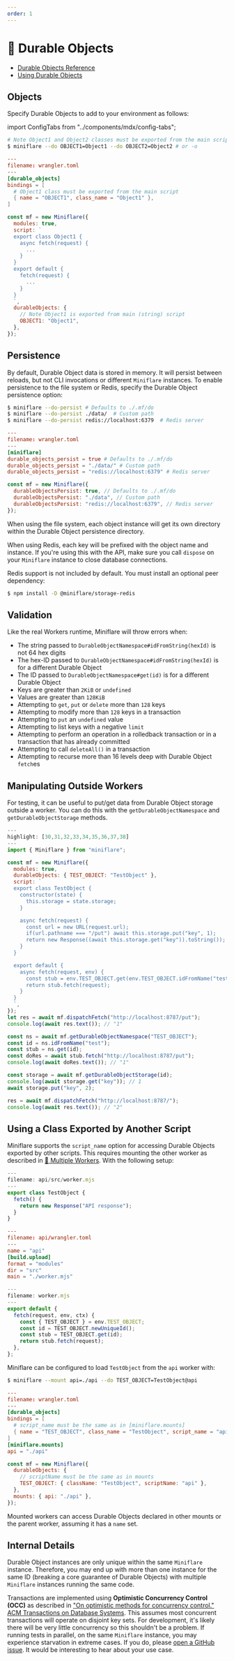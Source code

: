```yaml
---
order: 1
---
```


# 📌 Durable Objects

- [Durable Objects Reference](https://developers.cloudflare.com/workers/runtime-apis/durable-objects)
- [Using Durable Objects](https://developers.cloudflare.com/workers/learning/using-durable-objects)

## Objects

Specify Durable Objects to add to your environment as follows:

import ConfigTabs from "../components/mdx/config-tabs";

<ConfigTabs>

```sh
# Note Object1 and Object2 classes must be exported from the main script
$ miniflare --do OBJECT1=Object1 --do OBJECT2=Object2 # or -o
```

```toml
---
filename: wrangler.toml
---
[durable_objects]
bindings = [
  # Object1 class must be exported from the main script
  { name = "OBJECT1", class_name = "Object1" },
]
```

```js
const mf = new Miniflare({
  modules: true,
  script: `
  export class Object1 {
    async fetch(request) {
      ...
    }
  }
  export default {
    fetch(request) {
      ...
    }
  }
  `,
  durableObjects: {
    // Note Object1 is exported from main (string) script
    OBJECT1: "Object1",
  },
});
```

</ConfigTabs>

## Persistence

By default, Durable Object data is stored in memory. It will persist between
reloads, but not CLI invocations or different `Miniflare` instances. To enable
persistence to the file system or Redis, specify the Durable Object persistence
option:

<ConfigTabs>

```sh
$ miniflare --do-persist # Defaults to ./.mf/do
$ miniflare --do-persist ./data/  # Custom path
$ miniflare --do-persist redis://localhost:6379  # Redis server
```

```toml
---
filename: wrangler.toml
---
[miniflare]
durable_objects_persist = true # Defaults to ./.mf/do
durable_objects_persist = "./data/" # Custom path
durable_objects_persist = "redis://localhost:6379" # Redis server
```

```js
const mf = new Miniflare({
  durableObjectsPersist: true, // Defaults to ./.mf/do
  durableObjectsPersist: "./data", // Custom path
  durableObjectsPersist: "redis://localhost:6379", // Redis server
});
```

</ConfigTabs>

When using the file system, each object instance will get its own directory
within the Durable Object persistence directory.

When using Redis, each key will be prefixed with the object name and instance.
If you're using this with the API, make sure you call `dispose` on your
`Miniflare` instance to close database connections.

<Aside type="warning" header="Warning">

Redis support is not included by default. You must install an optional peer
dependency:

```sh
$ npm install -D @miniflare/storage-redis
```

</Aside>

## Validation

Like the real Workers runtime, Miniflare will throw errors when:

- The string passed to `DurableObjectNamespace#idFromString(hexId)` is not 64
  hex digits
- The hex-ID passed to `DurableObjectNamespace#idFromString(hexId)` is for a
  different Durable Object
- The ID passed to `DurableObjectNamespace#get(id)` is for a different Durable
  Object
- Keys are greater than `2KiB` or `undefined`
- Values are greater than `128KiB`
- Attempting to `get`, `put` or `delete` more than `128` keys
- Attempting to modify more than `128` keys in a transaction
- Attempting to `put` an `undefined` value
- Attempting to list keys with a negative `limit`
- Attempting to perform an operation in a rolledback transaction or in a
  transaction that has already committed
- Attempting to call `deleteAll()` in a transaction
- Attempting to recurse more than 16 levels deep with Durable Object `fetch`es

## Manipulating Outside Workers

For testing, it can be useful to put/get data from Durable Object storage
outside a worker. You can do this with the `getDurableObjectNamespace` and
`getDurableObjectStorage` methods.

```js
---
highlight: [30,31,32,33,34,35,36,37,38]
---
import { Miniflare } from "miniflare";

const mf = new Miniflare({
  modules: true,
  durableObjects: { TEST_OBJECT: "TestObject" },
  script: `
  export class TestObject {
    constructor(state) {
      this.storage = state.storage;
    }

    async fetch(request) {
      const url = new URL(request.url);
      if(url.pathname === "/put") await this.storage.put("key", 1);
      return new Response((await this.storage.get("key")).toString());
    }
  }

  export default {
    async fetch(request, env) {
      const stub = env.TEST_OBJECT.get(env.TEST_OBJECT.idFromName("test"));
      return stub.fetch(request);
    }
  }
  `,
});
let res = await mf.dispatchFetch("http://localhost:8787/put");
console.log(await res.text()); // "1"

const ns = await mf.getDurableObjectNamespace("TEST_OBJECT");
const id = ns.idFromName("test");
const stub = ns.get(id);
const doRes = await stub.fetch("http://localhost:8787/put");
console.log(await doRes.text()); // "1"

const storage = await mf.getDurableObjectStorage(id);
console.log(await storage.get("key")); // 1
await storage.put("key", 2);

res = await mf.dispatchFetch("http://localhost:8787/");
console.log(await res.text()); // "2"
```

## Using a Class Exported by Another Script

Miniflare supports the `script_name` option for accessing Durable Objects
exported by other scripts. This requires mounting the other worker as described
in [🔌 Multiple Workers](/core/mount). With the following setup:

```js
---
filename: api/src/worker.mjs
---
export class TestObject {
  fetch() {
    return new Response("API response");
  }
}
```

```toml
---
filename: api/wrangler.toml
---
name = "api"
[build.upload]
format = "modules"
dir = "src"
main = "./worker.mjs"
```

```js
---
filename: worker.mjs
---
export default {
  fetch(request, env, ctx) {
    const { TEST_OBJECT } = env.TEST_OBJECT;
    const id = TEST_OBJECT.newUniqueId();
    const stub = TEST_OBJECT.get(id);
    return stub.fetch(request);
  },
};
```

Miniflare can be configured to load `TestObject` from the `api` worker with:

<ConfigTabs>

```sh
$ miniflare --mount api=./api --do TEST_OBJECT=TestObject@api
```

```toml
---
filename: wrangler.toml
---
[durable_objects]
bindings = [
  # script_name must be the same as in [miniflare.mounts]
  { name = "TEST_OBJECT", class_name = "TestObject", script_name = "api" },
]
[miniflare.mounts]
api = "./api"
```

```js
const mf = new Miniflare({
  durableObjects: {
    // scriptName must be the same as in mounts
    TEST_OBJECT: { className: "TestObject", scriptName: "api" },
  },
  mounts: { api: "./api" },
});
```

</ConfigTabs>

Mounted workers can access Durable Objects declared in other mounts or the
parent worker, assuming it has a `name` set.

## Internal Details

Durable Object instances are only unique within the same `Miniflare` instance.
Therefore, you may end up with more than one instance for the same ID (breaking
a core guarantee of Durable Objects) with multiple `Miniflare` instances running
the same code.

Transactions are implemented using **Optimistic Concurrency Control (OCC)** as
described in
["On optimistic methods for concurrency control." ACM Transactions on Database Systems](https://dl.acm.org/doi/10.1145/319566.319567).
This assumes most concurrent transactions will operate on disjoint key sets. For
development, it's likely there will be very little concurrency so this shouldn't
be a problem. If running tests in parallel, on the same `Miniflare` instance,
you may experience starvation in extreme cases. If you do, please
[open a GitHub issue](https://github.com/cloudflare/miniflare/issues/new/choose).
It would be interesting to hear about your use case.
